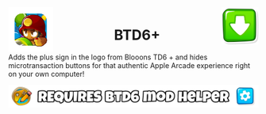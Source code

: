 <a href="https://github.com/doombubbles/btd6-plus/releases/latest/download/Btd6Plus.dll">
    <img align="left" alt="Icon" height="90" src="Icon.png">
    <img align="right" alt="Download" height="75" src="https://raw.githubusercontent.com/gurrenm3/BTD-Mod-Helper/master/BloonsTD6%20Mod%20Helper/Resources/DownloadBtn.png">
</a>

<h1 align="center">BTD6+</h1>

Adds the plus sign in the logo from Blooons TD6 + and hides microtransaction buttons for that authentic Apple Arcade experience right on your own computer!


[![Requires BTD6 Mod Helper](https://raw.githubusercontent.com/gurrenm3/BTD-Mod-Helper/master/banner.png)](https://github.com/gurrenm3/BTD-Mod-Helper#readme)
